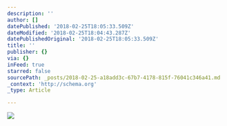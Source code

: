 ```yaml
---
description: ''
author: []
datePublished: '2018-02-25T18:05:33.509Z'
dateModified: '2018-02-25T18:04:43.287Z'
datePublishedOriginal: '2018-02-25T18:05:33.509Z'
title: ''
publisher: {}
via: {}
inFeed: true
starred: false
sourcePath: _posts/2018-02-25-a18add3c-67b7-4178-815f-76041c346a41.md
_context: 'http://schema.org'
_type: Article

---
```

![](https://the-grid-user-content.s3-us-west-2.amazonaws.com/6d9a61e6-5200-4dfa-8d74-cf7ab4316dad.jpg)